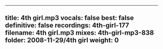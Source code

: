 
---
title: 4th girl.mp3
vocals: false
best: false
definitive: false
recordings: 4th-girl-177
filename: 4th girl.mp3
mixes: 4th-girl-mp3-838
folder: 2008-11-29/4th girl
weight: 0
---
